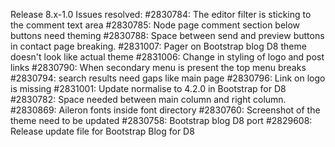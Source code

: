 Release 8.x-1.0
Issues resolved:
#2830784: The editor filter is sticking to the comment text area
#2830785: Node page comment section below buttons need theming
#2830788: Space between send and preview buttons in contact page breaking.
#2831007: Pager on Bootstrap blog D8 theme doesn't look like actual theme
#2831006: Change in styling of logo and post links
#2830790: When secondary menu is present the top menu breaks
#2830794: search results need gaps like main page
#2830796: Link on logo is missing
#2831001: Update normalise to 4.2.0 in Bootstrap for D8
#2830782: Space needed between main column and right column.
#2830869: Aileron fonts inside font directory
#2830760: Screenshot of the theme need to be updated
#2830758: Bootstrap blog D8 port
#2829608: Release update file for Bootstrap Blog for D8

